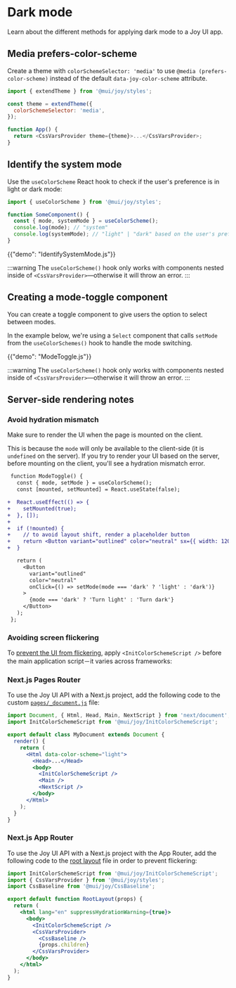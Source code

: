 # Dark mode

<p class="description">Learn about the different methods for applying dark mode to a Joy UI app.</p>

## Media prefers-color-scheme

Create a theme with `colorSchemeSelector: 'media'` to use `@media (prefers-color-scheme)` instead of the default `data-joy-color-scheme` attribute.

```js
import { extendTheme } from '@mui/joy/styles';

const theme = extendTheme({
  colorSchemeSelector: 'media',
});

function App() {
  return <CssVarsProvider theme={theme}>...</CssVarsProvider>;
}
```

## Identify the system mode

Use the `useColorScheme` React hook to check if the user's preference is in light or dark mode:

```js
import { useColorScheme } from '@mui/joy/styles';

function SomeComponent() {
  const { mode, systemMode } = useColorScheme();
  console.log(mode); // "system"
  console.log(systemMode); // "light" | "dark" based on the user's preference.
}
```

{{"demo": "IdentifySystemMode.js"}}

:::warning
The `useColorScheme()` hook only works with components nested inside of `<CssVarsProvider>`—otherwise it will throw an error.
:::

## Creating a mode-toggle component

You can create a toggle component to give users the option to select between modes.

In the example below, we're using a `Select` component that calls `setMode` from the `useColorSchemes()` hook to handle the mode switching.

{{"demo": "ModeToggle.js"}}

:::warning
The `useColorScheme()` hook only works with components nested inside of `<CssVarsProvider>`—otherwise it will throw an error.
:::

## Server-side rendering notes

### Avoid hydration mismatch

Make sure to render the UI when the page is mounted on the client.

This is because the `mode` will only be available to the client-side (it is `undefined` on the server).
If you try to render your UI based on the server, before mounting on the client, you'll see a hydration mismatch error.

```diff
 function ModeToggle() {
   const { mode, setMode } = useColorScheme();
   const [mounted, setMounted] = React.useState(false);

+  React.useEffect(() => {
+    setMounted(true);
+  }, []);
+
+  if (!mounted) {
+    // to avoid layout shift, render a placeholder button
+    return <Button variant="outlined" color="neutral" sx={{ width: 120 }} />;
+  }

   return (
     <Button
       variant="outlined"
       color="neutral"
       onClick={() => setMode(mode === 'dark' ? 'light' : 'dark')}
     >
       {mode === 'dark' ? 'Turn light' : 'Turn dark'}
     </Button>
   );
 };
```

### Avoiding screen flickering

To [prevent the UI from flickering](/joy-ui/main-features/dark-mode-optimization/#the-problem-flickering-on-first-load), apply `<InitColorSchemeScript />` before the main application script－it varies across frameworks:

### Next.js Pages Router

To use the Joy UI API with a Next.js project, add the following code to the custom [`pages/_document.js`](https://nextjs.org/docs/pages/building-your-application/routing/custom-document) file:

```jsx
import Document, { Html, Head, Main, NextScript } from 'next/document';
import InitColorSchemeScript from '@mui/joy/InitColorSchemeScript';

export default class MyDocument extends Document {
  render() {
    return (
      <Html data-color-scheme="light">
        <Head>...</Head>
        <body>
          <InitColorSchemeScript />
          <Main />
          <NextScript />
        </body>
      </Html>
    );
  }
}
```

### Next.js App Router

To use the Joy UI API with a Next.js project with the App Router, add the following code to the [root layout](https://nextjs.org/docs/app/building-your-application/routing/layouts-and-templates#root-layout-required) file in order to prevent flickering:

```jsx title="app/layout.js"
import InitColorSchemeScript from '@mui/joy/InitColorSchemeScript';
import { CssVarsProvider } from '@mui/joy/styles';
import CssBaseline from '@mui/joy/CssBaseline';

export default function RootLayout(props) {
  return (
    <html lang="en" suppressHydrationWarning={true}>
      <body>
        <InitColorSchemeScript />
        <CssVarsProvider>
          <CssBaseline />
          {props.children}
        </CssVarsProvider>
      </body>
    </html>
  );
}
```
